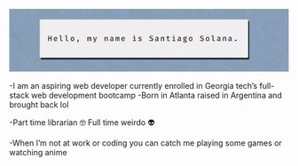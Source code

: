 
![Hello](images/header.gif)

-I am an aspiring web developer currently enrolled in Georgia tech’s full-stack web development bootcamp
-Born in Atlanta raised in Argentina and brought back lol

-Part time librarian 🤓 Full time weirdo 👽

-When I’m not at work or coding you can catch me playing some games or watching anime
